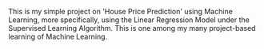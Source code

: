 This is my simple project on 'House Price Prediction' using Machine Learning, more specifically, using the Linear Regression Model under the Supervised Learning Algorithm. 
This is one among my many project-based learning of Machine Learning.
